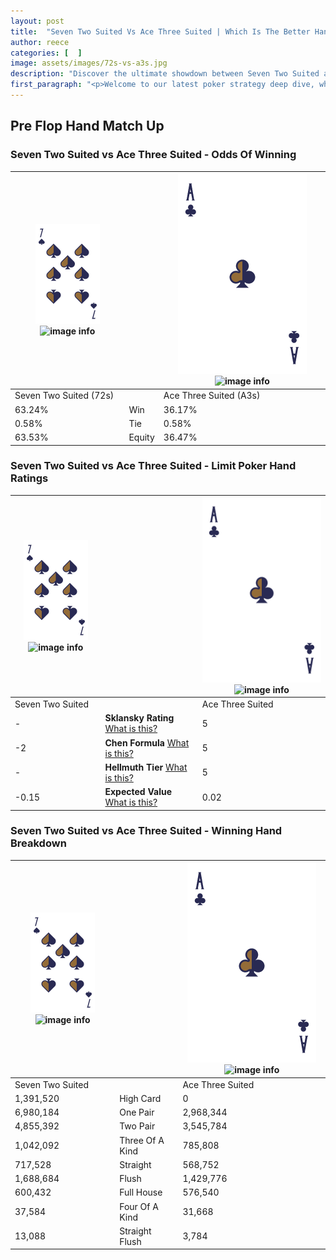 ```yaml
---
layout: post
title:  "Seven Two Suited Vs Ace Three Suited | Which Is The Better Hand In Poker? A Complete Guide"
author: reece
categories: [  ]
image: assets/images/72s-vs-a3s.jpg
description: "Discover the ultimate showdown between Seven Two Suited and Ace Three Suited in poker! Uncover the odds, strategies, and scenarios where one hand triumphs over the other. Get ready to up your poker game with this thrilling analysis."
first_paragraph: "<p>Welcome to our latest poker strategy deep dive, where we're pitting two distinct hands against each other in a high-stakes showdown: Seven Two Suited vs Ace Three Suited.</p><p>In the dynamic world of poker, every decision counts, and knowing which hand holds the upper hand is key to your success at the table.</p><p>In this article, we'll dissect these two hands, explore the scenarios where one dominates the other, and equip you with the knowledge to make strategic choices that can tip the odds in your favor.</p><p>Get ready to unravel the intriguing dynamics of these poker hands and elevate your game to new heights.</p>"
---
```




[comment]: # (sp0)

## Pre Flop Hand Match Up

<div class="table hand-ratings" markdown="1"> 



### Seven Two Suited vs Ace Three Suited - Odds Of Winning


    
| ![image info](assets/images/hand1/7.png) ![image info](assets/images/hand1/2s.png) |  | ![image info](assets/images/hand2/A.png) ![image info](assets/images/hand2/3s.png) |
| -------- | -------- | -------- |
| Seven Two Suited (72s) |  | Ace Three Suited (A3s) |
| 63.24% | Win | 36.17% |
| 0.58% | Tie | 0.58% |
| 63.53% | Equity | 36.47% |




[comment]: # (sp1)



### Seven Two Suited vs Ace Three Suited - Limit Poker Hand Ratings


    
| ![image info](assets/images/hand1/7.png) ![image info](assets/images/hand1/2s.png) |  | ![image info](assets/images/hand2/A.png) ![image info](assets/images/hand2/3s.png) |
| -------- | -------- | -------- |
| Seven Two Suited |  | Ace Three Suited |
| - | **Sklansky Rating** [What is this?](/sklansky-rating-explained) | 5 |
| -2 | **Chen Formula** [What is this?](/chen-formula-explained) | 5 |
| - | **Hellmuth Tier** [What is this?](/Hellmuth-tier-explained) | 5 |
| -0.15 | **Expected Value** [What is this?](/expected-value-explained) | 0.02 |




[comment]: # (sp2)



### Seven Two Suited vs Ace Three Suited - Winning Hand Breakdown


    
| ![image info](assets/images/hand1/7.png) ![image info](assets/images/hand1/2s.png) |  | ![image info](assets/images/hand2/A.png) ![image info](assets/images/hand2/3s.png) |
| -------- | -------- | -------- |
| Seven Two Suited |  | Ace Three Suited |
| 1,391,520 | High Card | 0 |
| 6,980,184 | One Pair | 2,968,344 |
| 4,855,392 | Two Pair | 3,545,784 |
| 1,042,092 | Three Of A Kind | 785,808 |
| 717,528 | Straight | 568,752 |
| 1,688,684 | Flush | 1,429,776 |
| 600,432 | Full House | 576,540 |
| 37,584 | Four Of A Kind | 31,668 |
| 13,088 | Straight Flush | 3,784 |




[comment]: # (sp3)



</div>

[comment]: # (sp4)



[comment]: # (sp5)


